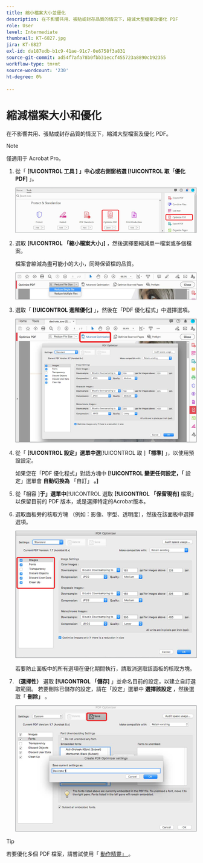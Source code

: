 ```yaml
---
title: 縮小檔案大小並優化
description: 在不影響共用、張貼或封存品質的情況下，縮減大型檔案及優化 PDF
role: User
level: Intermediate
thumbnail: KT-6827.jpg
jira: KT-6827
exl-id: da187edb-b1c9-41ae-91c7-0e6758f3a831
source-git-commit: ad54f7afa78b0fbb31eccf455723a8890cb92355
workflow-type: tm+mt
source-wordcount: '230'
ht-degree: 0%

---
```


# 縮減檔案大小和優化

在不影響共用、張貼或封存品質的情況下，縮減大型檔案及優化 PDF。

>[!NOTE]
>
>僅適用于 Acrobat Pro。

1. 從「 **[!UICONTROL 工具 ] 」中心或右側窗格選 [!UICONTROL  取「優化 PDF]** 」。

   ![減少步驟 1](../assets/Reduce_1.png)

1. 選取 **[!UICONTROL 「縮小檔案大小」]** ，然後選擇要縮減單一檔案或多個檔案。

   檔案會縮減為盡可能小的大小，同時保留檔的品質。

   ![減少步驟 2](../assets/Reduce_2.png)

1. 選取「 **[!UICONTROL 進階優化]** 」，然後在「PDF 優化程式」中選擇選項。

   ![減少步驟 3](../assets/Reduce_3.png)

1. 從「 **[!UICONTROL 設定」選單中選**[!UICONTROL  取 ]**「標準]** 」，以使用預設設定。

   如果您在「PDF 優化程式」對話方塊中 **[!UICONTROL 變更任何設定，「** 設定」選單會 **自動切換為** 「自訂」 **。]**

1. 從「相容 ]**于」選單中**[!UICONTROL  選取 **[!UICONTROL 「保留現有]** 檔案」以保留目前的 PDF 版本，或是選擇特定的Acrobat版本。

1. 選取面板旁的核取方塊 （例如：影像、字型、透明度），然後在該面板中選擇選項。

   ![縮小步驟 5](../assets/Reduce_5.png)

   若要防止面板中的所有選項在優化期間執行，請取消選取該面板的核取方塊。

1. **（選擇性）** 選取 **[!UICONTROL 「儲存]** 」並命名目前的設定，以建立自訂選取範圍。 若要刪除已儲存的設定，請在「設定」選單中 **選擇該設定** ，然後選取「 **刪除」** 。

   ![縮小步驟 6](../assets/Reduce_6.png)

>[!TIP]
>
>若要優化多個 PDF 檔案，請嘗試使用「 [ 動作精靈」 ](../advanced-tasks/action.md) 。